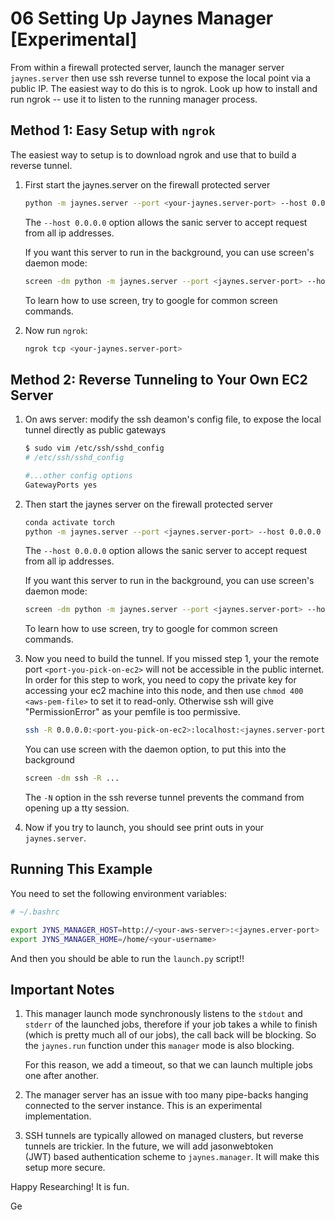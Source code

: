 # 06 Setting Up Jaynes Manager [Experimental]

From within a firewall protected server, launch the manager server `jaynes.server` then use ssh reverse tunnel to expose the local point via a public IP. The easiest way to do this is to ngrok. Look up how to install and run ngrok -- use it to listen to the running manager process.

## Method 1: Easy Setup with `ngrok`

The easiest way to setup is to download ngrok and use that to build a reverse tunnel.

1. First start the jaynes.server on the firewall protected server
   
    ```bash
    python -m jaynes.server --port <your-jaynes.server-port> --host 0.0.0.0
    ```
    
    The `--host 0.0.0.0` option allows the sanic server to accept request from all ip addresses.
    
    If you want this server to run in the background, you can use screen's daemon mode:
    
    ```bash
    screen -dm python -m jaynes.server --port <jaynes.server-port> --host 0.0.0.0
    ```
    
    To learn how to use screen, try to google for common screen commands.
    
3. Now run `ngrok`:
    
    ```bash
    ngrok tcp <your-jaynes.server-port>
    ```
    

## Method 2: Reverse Tunneling to Your Own EC2 Server

1. On aws server: modify the ssh deamon's config file, to expose the local tunnel directly as public gateways
    
    
    ```bash
    $ sudo vim /etc/ssh/sshd_config
    # /etc/ssh/sshd_config
    
    #...other config options 
    GatewayPorts yes
    ```

2. Then  start the jaynes server on the firewall protected server

    ```bash
    conda activate torch
    python -m jaynes.server --port <jaynes.server-port> --host 0.0.0.0
    ```

    The `--host 0.0.0.0` option allows the sanic server to accept request from all ip addresses.
    
    If you want this server to run in the background, you can use screen's daemon mode:
    
    ```bash
    screen -dm python -m jaynes.server --port <jaynes.server-port> --host 0.0.0.0
    ```
    
    To learn how to use screen, try to google for common screen commands.

3. Now you need to build the tunnel. If you missed step 1, your the remote port `<port-you-pick-on-ec2>` will not be accessible in the public internet. In order for this step to work, you need to copy the private key for accessing  your ec2 machine into this node, and then use `chmod 400 <aws-pem-file>` to set it  to read-only. Otherwise ssh will give "PermissionError" as your pemfile is too permissive.

    ```bash
    ssh -R 0.0.0.0:<port-you-pick-on-ec2>:localhost:<jaynes.server-port> -N ec2-user@<ec2-instance-ip> -i <aws-pem-file>.pem
    ```
    
    You can use screen with the daemon option, to put this into the background
    
    ```bash
    screen -dm ssh -R ...
    ```
    
    The `-N` option in the ssh reverse tunnel prevents the command from opening up a tty session.

4. Now if you try to launch, you should see print outs in your `jaynes.server`.

## Running This Example

You need to set the following environment variables:

```bash
# ~/.bashrc

export JYNS_MANAGER_HOST=http://<your-aws-server>:<jaynes.erver-port>
export JYNS_MANAGER_HOME=/home/<your-username>
```

And then you should be able to run the `launch.py` script!!

## Important Notes

1. This manager launch mode synchronously listens to the `stdout` and `stderr` of the launched jobs, therefore if your job takes a while to finish (which is pretty much all of our jobs), the call back will be blocking. So the `jaynes.run` function under this `manager` mode is also blocking.

   For this reason, we add a timeout, so that we can launch multiple jobs one after another.

2. The manager server has an issue with too many pipe-backs hanging connected to the server instance. This is an experimental implementation.

3. SSH tunnels are typically allowed on managed clusters, but reverse tunnels are trickier. In the future, we will add jasonwebtoken (JWT) based authentication scheme to `jaynes.manager`. It will make this setup more secure.

Happy Researching! It is fun.

Ge
